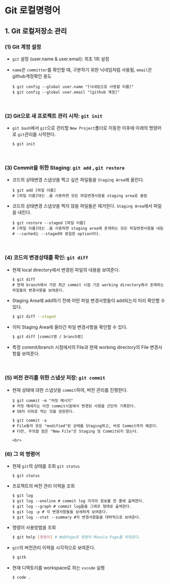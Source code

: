 # Git 로컬명령어

## 1. Git 로컬저장소 관리

### (1) Git 계정 설정

- `git` 설정 (user.name & user.email): 최초 1회 설정

- `name`은 `committer`를 확인할 때, 구분하기 위한 닉네임처럼 사용됨, `email`은 github계정확인 용도

  ```shell
  $ git config --global user.name "[닉네임으로 사용할 이름]"
  $ git config --global user.email "[github 계정]"
  ```

  <br>

### (2) Git으로 새 프로젝트 관리 시작: `git init`

- `git bash`에서 `git`으로 관리할 `New Project`폴더로 이동한 이후에 아래의 명령어로 `git`관리를 시작한다.

  ```shell
  $ git init
  ```

  <br>

### (3) Commit을 위한 Staging: `git add` , `git restore`

- 코드의 상태변경 스냅샷을 찍고 싶은 파일들을 `Staging Area`에 올린다.

  ```shell
  $ git add [파일 이름]
  # [파일 이름]대신 .을 사용하면 모든 파일변경사항을 staging area로 올림
  ```
  
- 코드의 상태변경 스냅샷을 찍지 않을 파일들은 제거한다. `Staging Area`에서 파일을 내린다.

  ```shell
  $ git restore --staged [파일 이름]
  # [파일 이름]대신 .을 사용하면 staging area에 존재하는 모든 파일변경사항을 내림
  # --cached는 --staged와 동일한 option이다.
  ```
  
  <br>

### (4) 코드의  변경상태를 확인: `git diff`

- 현재 local directory에서 변경된 파일의 내용을 보여준다.

  ```shell
  $ git diff
  # 현재 branch에서 가장 최근 commit 시점 기준 working directory에서 존재하는 파일들의 변경사항을 보여준다.

- Staging Area에 add하기 전에 어떤 파일 변경사항들이 add되는지 미리 확인할 수 있다.

  ```bash
  $ git diff --staged
  ```

- 이미 Staging Area에 올라간 파일 변경사항을 확인할 수 있다.

  ```bash
  $ git diff [commit명 / branch명]
  ```

- 특정 commit/branch 시점에서의 File과 현재 working directory의 File 변경사항를 보여준다.


  <br>

### (5) 버전 관리를 위한 스냅샷 저장: `git commit`

- 현재 상태에 대한 스냅샷을 `commit`하여, 버전 관리를 진행한다.

  ```shell
  $ git commit -m "커밋 메시지"
  # 커밋 메세지는 이전 commit시점에서 변경된 사항을 간단히 기록한다.
  # 50자 이하로 적는 것을 권장한다.
  
  $ git commit -a
  # File들의 모든 "modified"된 상태를 Staging하고, 바로 Commit까지 해준다.
  # 다만, 주의할 점은 "New File"은 Staging 및 Commit되지 않는다. 

  <br>

### (6) 그 외 명령어

- 현재 `git`의 상태를 조회 `git status`

  ```shell
  $ git status
  ```

- 프로젝트의 버전 관리 이력을 조회

  ```shell
  $ git log
  $ git log --oneline # commit log 각각의 정보를 한 줄에 출력한다.
  $ git log --graph # commit log들을 그래프 형태로 출력한다.
  $ git log -p # 각 변경사항들을 상세하게 보여준다.
  $ git log --stat --summary #각 변경사항들을 대략적으로 보여준다.
  ```

- 명령어 사용방법을 조회

  ```bash
  $ git help [명령어] # WebPage로 명령어 Manula Page를 띄워준다.
  ```

- `git`의 버전관리 이력을 시각적으로 보여준다.

  ```bash
  $ gitk
  ```

- 현재 디렉토리를 workspace로 하는 `vscode`  실행

  ```shell
  $ code .
  ```

  <br>
